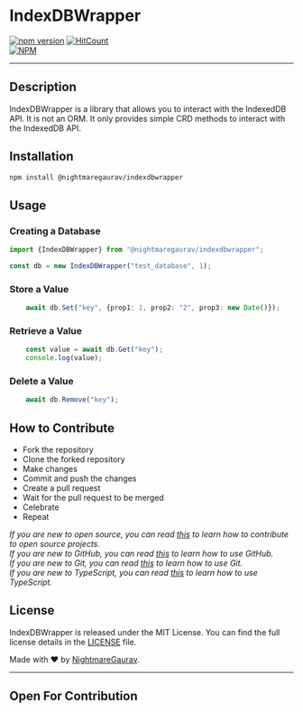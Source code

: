 # IndexDBWrapper
[![npm version](https://badge.fury.io/js/@nightmaregaurav%2Findexdbwrapper.svg)](https://badge.fury.io/js/@nightmaregaurav%2Findexdbwrapper)
[![HitCount](https://hits.dwyl.com/nightmaregaurav/indexdbwrapper.svg?style=flat)](http://hits.dwyl.com/nightmaregaurav/indexdbwrapper)<br>
[![NPM](https://nodei.co/npm/@nightmaregaurav/indexdbwrapper.png?mini=true)](https://nodei.co/npm/@nightmaregaurav/indexdbwrapper/)
***

## Description
IndexDBWrapper is a library that allows you to interact with the IndexedDB API. It is not an ORM. It only provides simple CRD methods to interact with the IndexedDB API.

## Installation
```bash
npm install @nightmaregaurav/indexdbwrapper
```

## Usage

### Creating a Database
```typescript
import {IndexDBWrapper} from "@nightmaregaurav/indexdbwrapper";

const db = new IndexDBWrapper("test_database", 1);
```

### Store a Value
```typescript
    await db.Set("key", {prop1: 1, prop2: "2", prop3: new Date()});
```

### Retrieve a Value
```typescript
    const value = await db.Get("key");
    console.log(value);
```

### Delete a Value
```typescript
    await db.Remove("key");
```

## How to Contribute
* Fork the repository
* Clone the forked repository
* Make changes
* Commit and push the changes
* Create a pull request
* Wait for the pull request to be merged
* Celebrate
* Repeat

*If you are new to open source, you can read [this](https://opensource.guide/how-to-contribute/) to learn how to contribute to open source projects.*<br>
*If you are new to GitHub, you can read [this](https://guides.github.com/activities/hello-world/) to learn how to use GitHub.*<br>
*If you are new to Git, you can read [this](https://www.atlassian.com/git/tutorials/learn-git-with-bitbucket-cloud) to learn how to use Git.*<br>
*If you are new to TypeScript, you can read [this](https://www.typescriptlang.org/docs/handbook/typescript-in-5-minutes.html) to learn how to use TypeScript.*<br>


## License
IndexDBWrapper is released under the MIT License. You can find the full license details in the [LICENSE](LICENSE) file.

Made with ❤️ by [NightmareGaurav](https://github.com/nightmaregaurav).

---
Open For Contribution
---
